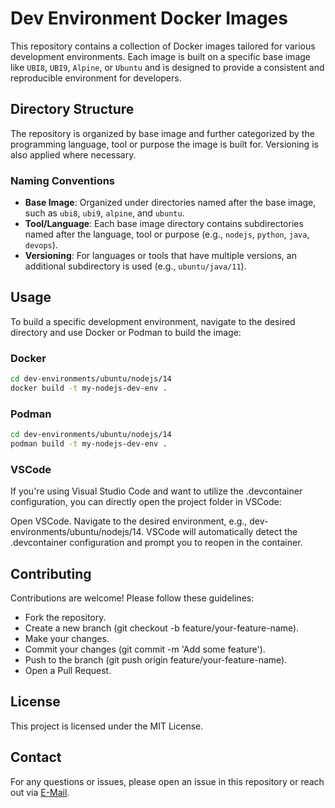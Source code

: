 # Dev Environment Docker Images

This repository contains a collection of Docker images tailored for various development environments. Each image is built on a specific base image like `UBI8`, `UBI9`, `Alpine`, or `Ubuntu` and is designed to provide a consistent and reproducible environment for developers.

## Directory Structure

The repository is organized by base image and further categorized by the programming language, tool or purpose the image is built for. Versioning is also applied where necessary.

### Naming Conventions

- **Base Image**: Organized under directories named after the base image, such as `ubi8`, `ubi9`, `alpine`, and `ubuntu`.
- **Tool/Language**: Each base image directory contains subdirectories named after the language, tool or purpose (e.g., `nodejs`, `python`, `java`, `devops`).
- **Versioning**: For languages or tools that have multiple versions, an additional subdirectory is used (e.g., `ubuntu/java/11`).

## Usage

To build a specific development environment, navigate to the desired directory and use Docker or Podman to build the image:

### Docker

```sh
cd dev-environments/ubuntu/nodejs/14
docker build -t my-nodejs-dev-env .
```

### Podman

```sh
cd dev-environments/ubuntu/nodejs/14
podman build -t my-nodejs-dev-env .
```

### VSCode

If you're using Visual Studio Code and want to utilize the .devcontainer configuration, you can directly open the project folder in VSCode:

Open VSCode.
Navigate to the desired environment, e.g., dev-environments/ubuntu/nodejs/14.
VSCode will automatically detect the .devcontainer configuration and prompt you to reopen in the container.

## Contributing

Contributions are welcome! Please follow these guidelines:

- Fork the repository.
- Create a new branch (git checkout -b feature/your-feature-name).
- Make your changes.
- Commit your changes (git commit -m 'Add some feature').
- Push to the branch (git push origin feature/your-feature-name).
- Open a Pull Request.

## License

This project is licensed under the MIT License.

## Contact

For any questions or issues, please open an issue in this repository or reach out via [E-Mail](mailto:joshua.f@posteo.de).
